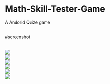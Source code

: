 # Math-Skill-Tester-Game
A Andorid Quize game 

</br>
#screenshot

</br>
</br>
</br>
<img src="https://i.imgur.com/Keb0x2O.png" />

</br>
<img src="https://i.imgur.com/X0Bv4AR.png" />

</br>
<img src="https://i.imgur.com/jP5LXVA.png" />

</br>
<img src="https://i.imgur.com/3cF6oxF.png" />
</br>
<img src="https://i.imgur.com/776raTk.png" />
</br>
<img src="https://i.imgur.com/YYJqAYj.png" />
</br>
